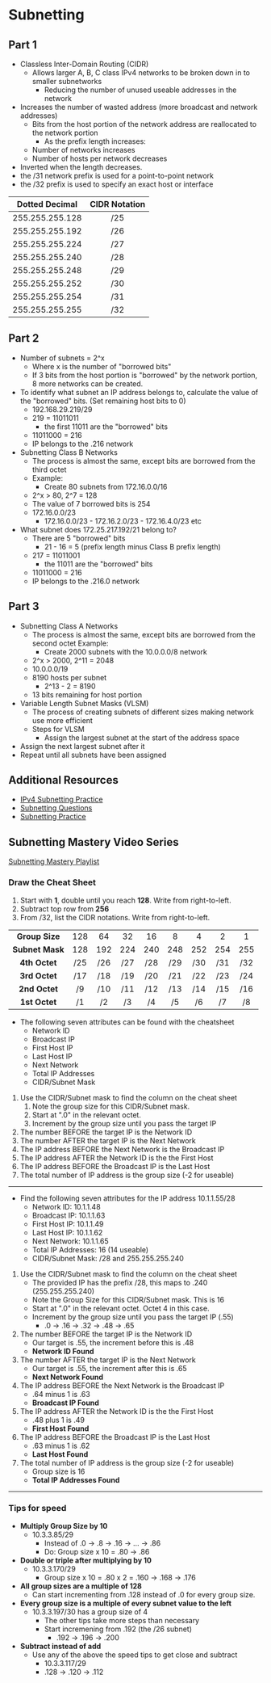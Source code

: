 # Subnetting

## Part 1

- Classless Inter-Domain Routing (CIDR)
  - Allows larger A, B, C class IPv4 networks to be broken down in to smaller subnetworks
    - Reducing the number of unused useable addresses in the network
- Increases the number of wasted address (more broadcast and network addresses)
  - Bits from the host portion of the network address are reallocated to the network portion
    - As the prefix length increases:
  - Number of networks increases
  - Number of hosts per network decreases
- Inverted when the length decreases.
- the /31 network prefix is used for a point-to-point network
- the /32 prefix is used to specify an exact host or interface

| **Dotted Decimal** | **CIDR Notation** |
|:------------------:|:-----------------:|
| 255.255.255.128    | /25               |
| 255.255.255.192    | /26               |
| 255.255.255.224    | /27               |
| 255.255.255.240    | /28               |
| 255.255.255.248    | /29               |
| 255.255.255.252    | /30               |
| 255.255.255.254    | /31               |
| 255.255.255.255    | /32               |

## Part 2

- Number of subnets = 2^x
  - Where x is the number of "borrowed bits"
  - If 3 bits from the host portion is "borrowed" by the network portion, 8 more networks can be created.
- To identify what subnet an IP address belongs to, calculate the value of the "borrowed" bits. (Set remaining host bits to 0)
  - 192.168.29.219/29
  - 219 = 11011011
    - the first 11011 are the "borrowed" bits
  - 11011000 = 216
  - IP belongs to the .216 network
- Subnetting Class B Networks
  - The process is almost the same, except bits are borrowed from the third octet
  - Example:
    - Create 80 subnets from 172.16.0.0/16
  - 2^x > 80, 2^7 = 128
  - The value of 7 borrowed bits is 254
  - 172.16.0.0/23
    - 172.16.0.0/23 - 172.16.2.0/23 - 172.16.4.0/23 etc
- What subnet does 172.25.217.192/21 belong to?
  - There are 5 "borrowed" bits
    - 21 - 16 = 5 (prefix length minus Class B prefix length)
  - 217 = 11011001
    - the 11011 are the "borrowed" bits
  - 11011000 = 216
  - IP belongs to the .216.0 network

## Part 3

- Subnetting Class A Networks
  - The process is almost the same, except bits are borrowed from the second octet
  Example:
    - Create 2000 subnets with the 10.0.0.0/8 network
  - 2^x > 2000, 2^11 = 2048
  - 10.0.0.0/19
  - 8190 hosts per subnet
    - 2^13 - 2 = 8190
  - 13 bits remaining for host portion
- Variable Length Subnet Masks (VLSM)
  - The process of creating subnets of different sizes making network use more efficient
  - Steps for VLSM
    - Assign the largest subnet at the start of the address space
- Assign the next largest subnet after it
- Repeat until all subnets have been assigned

## Additional Resources

- [IPv4 Subnetting Practice](https://subnetipv4.com/)
- [Subnetting Questions](https://subnetting.org/)
- [Subnetting Practice](https://subnettingpractice.com/)

## Subnetting Mastery Video Series

[Subnetting Mastery Playlist](https://www.youtube.com/playlist?list=PLIFyRwBY_4bQUE4IB5c4VPRyDoLgOdExE)

### Draw the Cheat Sheet

1. Start with **1**, double until you reach **128**. Write from right-to-left.
2. Subtract top row from **256**
3. From /32, list the CIDR notations. Write from right-to-left.

|                 |     |     |     |     |     |     |     |     |
|:---------------:|:---:|:---:|:---:|:---:|:---:|:---:|:---:|:---:|
| **Group Size**  | 128 | 64  | 32  | 16  | 8   | 4   | 2   | 1   |
| **Subnet Mask** | 128 | 192 | 224 | 240 | 248 | 252 | 254 | 255 |
| **4th Octet**   | /25 | /26 | /27 | /28 | /29 | /30 | /31 | /32 |
| **3rd Octet**   | /17 | /18 | /19 | /20 | /21 | /22 | /23 | /24 |
| **2nd Octet**   | /9  | /10 | /11 | /12 | /13 | /14 | /15 | /16 |
| **1st Octet**   | /1  | /2  | /3  | /4  | /5  | /6  | /7  | /8  |

- The following seven attributes can be found with the cheatsheet
  - Network ID
  - Broadcast IP
  - First Host IP
  - Last Host IP
  - Next Network
  - Total IP Addresses
  - CIDR/Subnet Mask

1. Use the CIDR/Subnet mask to find the column on the cheat sheet
    1. Note the group size for this CIDR/Subnet mask.
    2. Start at ".0" in the relevant octet.
    3. Increment by the group size until you pass the target IP
2. The number BEFORE the target IP is the Network ID
3. The number AFTER the target IP is the Next Network
4. The IP address BEFORE the Next Network is the Broadcast IP
5. The IP address AFTER the Network ID is the the First Host
6. The IP address BEFORE the Broadcast IP is the Last Host
7. The total number of IP address is the group size (-2 for useable)

---

- Find the following seven attributes for the IP address 10.1.1.55/28
  - Network ID: 10.1.1.48
  - Broadcast IP: 10.1.1.63
  - First Host IP: 10.1.1.49
  - Last Host IP: 10.1.1.62
  - Next Network: 10.1.1.65
  - Total IP Addresses: 16 (14 useable)
  - CIDR/Subnet Mask: /28 and 255.255.255.240

1. Use the CIDR/Subnet mask to find the column on the cheat sheet
    - The provided IP has the prefix /28, this maps to .240 (255.255.255.240)
    - Note the Group Size for this CIDR/Subnet mask. This is 16
    - Start at ".0" in the relevant octet. Octet 4 in this case.
    - Increment by the group size until you pass the target IP (.55)
      - .0 -> .16 -> .32 -> .48 -> .65
2. The number BEFORE the target IP is the Network ID
    - Our target is .55, the increment before this is .48
    - **Network ID Found**
3. The number AFTER the target IP is the Next Network
    - Our target is .55, the increment after this is .65
    - **Next Network Found**
4. The IP address BEFORE the Next Network is the Broadcast IP
    - .64 minus 1 is .63
    - **Broadcast IP Found**
5. The IP address AFTER the Network ID is the the First Host
    - .48 plus 1 is .49
    - **First Host Found**
6. The IP address BEFORE the Broadcast IP is the Last Host
    - .63 minus 1 is .62
    - **Last Host Found**
7. The total number of IP address is the group size (-2 for useable)
    - Group size is 16
    - **Total IP Addresses Found**

---

### Tips for speed

- **Multiply Group Size by 10**
  - 10.3.3.85/29
    - Instead of .0 -> .8 -> .16 -> ... -> .86
    - Do: Group size x 10 = .80 -> .86
- **Double or triple after multiplying by 10**
  - 10.3.3.170/29
    - Group size x 10 = .80 x 2 = .160 -> .168 -> .176
- **All group sizes are a multiple of 128**
  - Can start incrementing from .128 instead of .0 for every group size.
- **Every group size is a multiple of every subnet value to the left**
  - 10.3.3.197/30 has a group size of 4
    - The other tips take more steps than necessary
    - Start incremening from .192 (the /26 subnet)
      - .192 -> .196 -> .200
- **Subtract instead of add**
  - Use any of the above the speed tips to get close and subtract
    - 10.3.3.117/29
    - .128 -> .120 -> .112
